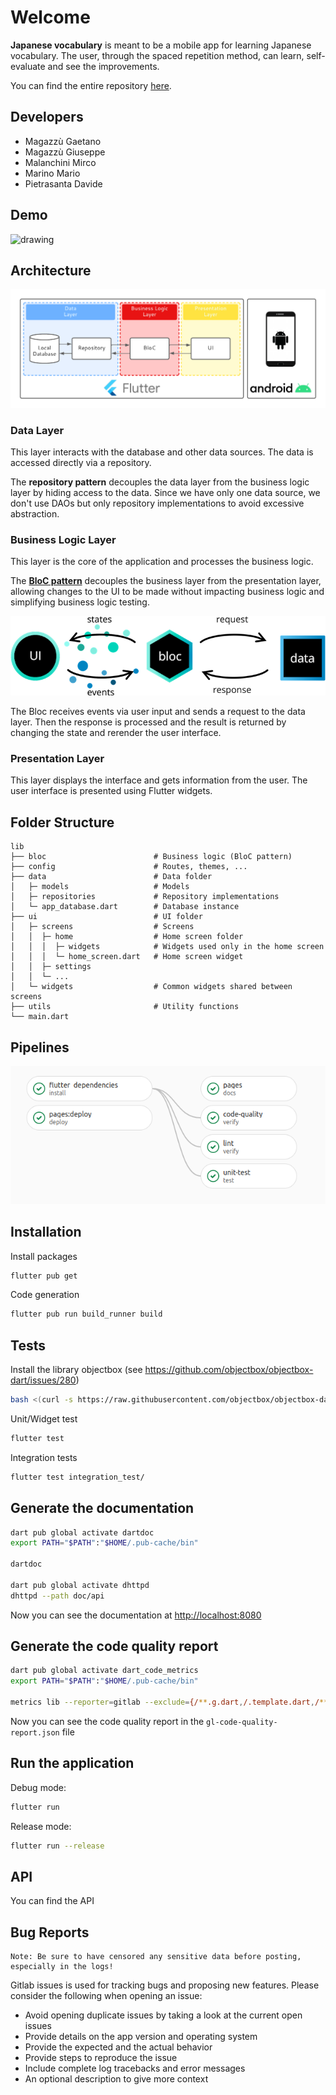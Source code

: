 # Welcome

**Japanese vocabulary** is meant to be a mobile app for learning Japanese vocabulary. The user, through the spaced repetition method, can learn, self-evaluate and see the improvements.

You can find the entire repository [here](https://gitlab.com/saiteki-kai/japanese-vocabulary).

## Developers

* Magazzù Gaetano
* Magazzù Giuseppe
* Malanchini Mirco
* Marino Mario
* Pietrasanta Davide

## Demo

<img src="./images/demo.gif" alt="drawing" width="300"/>

<!---  
Alternative pure markdown version.
This doesn't resize the image!

![Demo](./images/demo.gif)
-->

## Architecture

![Architecture](./images/High-level%20Architecture.png)

### Data Layer

This layer interacts with the database and other data sources. The data is accessed directly via a repository.

The **repository pattern** decouples the data layer from the business logic layer by hiding access to the data. Since we have only one data source, we don't use DAOs but only repository implementations to avoid excessive abstraction.

### Business Logic Layer

This layer is the core of the application and processes the business logic.

The [**BloC pattern**](https://bloclibrary.dev/#/) decouples the business layer from the presentation layer, allowing changes to the UI to be made without impacting business logic and simplifying business logic testing.

[![bloc pattern](./images/bloc_architecture_full.png)](https://bloclibrary.dev/#/coreconcepts)

The Bloc receives events via user input and sends a request to the data layer. Then the response is processed and the result is returned by changing the state and rerender the user interface.

### Presentation Layer

This layer displays the interface and gets information from the user. The user interface is presented using Flutter widgets.

## Folder Structure

```text
lib
├── bloc                        # Business logic (BloC pattern)
├── config                      # Routes, themes, ...
├── data                        # Data folder
│   ├─ models                   # Models
│   ├─ repositories             # Repository implementations
│   └─ app_database.dart        # Database instance
├── ui                          # UI folder
│   ├─ screens                  # Screens
│   │  ├─ home                  # Home screen folder 
│   │  │  ├─ widgets            # Widgets used only in the home screen
│   │  │  └─ home_screen.dart   # Home screen widget
│   │  ├─ settings              
│   │  └─ ...
│   └─ widgets                  # Common widgets shared between screens  
├── utils                       # Utility functions  
└── main.dart
```

## Pipelines

![Pipelines](./images/pipelines.png)

## Installation

Install packages

```bash
flutter pub get
```

Code generation

```bash
flutter pub run build_runner build
```

## Tests

Install the library objectbox (see <https://github.com/objectbox/objectbox-dart/issues/280>)

```bash
bash <(curl -s https://raw.githubusercontent.com/objectbox/objectbox-dart/main/install.sh)
```

Unit/Widget test

```bash
flutter test
```

Integration tests

```bash
flutter test integration_test/ 
```

## Generate the documentation

```bash
dart pub global activate dartdoc
export PATH="$PATH":"$HOME/.pub-cache/bin"

dartdoc

dart pub global activate dhttpd
dhttpd --path doc/api
```

Now you can see the documentation at <http://localhost:8080>

## Generate the code quality report

```bash
dart pub global activate dart_code_metrics
export PATH="$PATH":"$HOME/.pub-cache/bin"

metrics lib --reporter=gitlab --exclude={/**.g.dart,/.template.dart,/**.gr.dart} > gl-code-quality-report.json
```

Now you can see the code quality report in the `gl-code-quality-report.json` file

## Run the application

Debug mode:

```bash
flutter run
```

Release mode:

```bash
flutter run --release 
```

## API

You can find the API <!-- [here](../doc/api/index.html). -->

## Bug Reports

```text
Note: Be sure to have censored any sensitive data before posting, especially in the logs!
```

Gitlab issues is used for tracking bugs and proposing new features. Please consider the following when opening an issue:

* Avoid opening duplicate issues by taking a look at the current open issues
* Provide details on the app version and operating system
* Provide the expected and the actual behavior
* Provide steps to reproduce the issue
* Include complete log tracebacks and error messages
* An optional description to give more context

<!-- ##  API -->

<!-- ##  Usage -->

<!-- ## License -->
